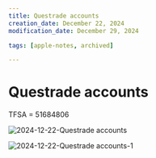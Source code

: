 ```yaml
---
title: Questrade accounts
creation_date: December 22, 2024
modification_date: December 29, 2024

tags: [apple-notes, archived]

---
```



# Questrade accounts 

TFSA = 51684806

![2024-12-22-Questrade accounts](images/2024-12-22-Questrade%20accounts.jpeg)

![2024-12-22-Questrade accounts-1](images/2024-12-22-Questrade%20accounts-1.jpeg)

